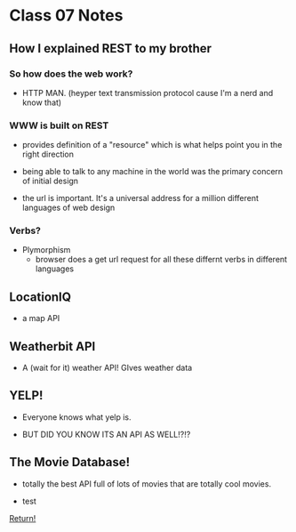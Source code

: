 # Class 07 Notes

## How I explained REST to my brother

### So how does the web work?

- HTTP MAN. (heyper text transmission protocol cause I'm a nerd and know that)

### WWW is built on REST

- provides definition of a "resource" which is what helps point you in the right direction

- being able to talk to any machine in the world was the primary concern of initial design 

- the url is important. It's a universal address for a million different languages of web design

### Verbs?

- Plymorphism
  - browser does a get url request for all these differnt verbs in different languages

## LocationIQ

- a map API 

## Weatherbit API

- A (wait for it) weather API! GIves weather data

## YELP!

- Everyone knows what yelp is.

- BUT DID YOU KNOW ITS AN API AS WELL!?!?

## The Movie Database!

- totally the best API full of lots of movies that are totally cool movies.

- test

[Return!](/class301main.md)